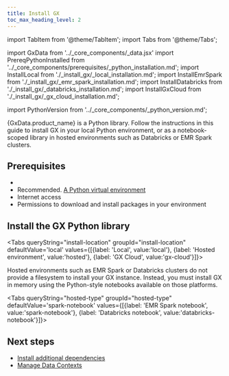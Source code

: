 ```yaml
---
title: Install GX
toc_max_heading_level: 2
---
```

import TabItem from '@theme/TabItem';
import Tabs from '@theme/Tabs';

import GxData from '../_core_components/_data.jsx'
import PrereqPythonInstalled from '../_core_components/prerequisites/_python_installation.md';
import InstallLocal from './_install_gx/_local_installation.md';
import InstallEmrSpark from './_install_gx/_emr_spark_installation.md';
import InstallDatabricks from './_install_gx/_databricks_installation.md';
import InstallGxCloud from './_install_gx/_gx_cloud_installation.md';

import PythonVersion from '../_core_components/_python_version.md';

{GxData.product_name} is a Python library.  Follow the instructions in this guide to install GX in your local Python environment, or as a notebook-scoped library in hosted environments such as Databricks or EMR Spark clusters.

## Prerequisites

- <PrereqPythonInstalled/>
- Recommended. [A Python virtual environment](/core/installation_and_setup/set_up_a_python_environment.mdx#optional-create-a-virtual-environment)
- Internet access
- Permissions to download and install packages in your environment

## Install the GX Python library

<Tabs queryString="install-location" groupId="install-location" defaultValue='local' values={[{label: 'Local', value:'local'}, {label: 'Hosted environment', value:'hosted'}, {label: 'GX Cloud', value:'gx-cloud'}]}>

  <TabItem value="local" label="Local">
<InstallLocal/>
  </TabItem>

  <TabItem value="hosted" label="Hosted">

Hosted environments such as EMR Spark or Databricks clusters do not provide a filesystem to install your GX instance.  Instead, you must install GX in memory using the Python-style notebooks available on those platforms.

<Tabs queryString="hosted-type" groupId="hosted-type" defaultValue='spark-notebook' values={[{label: 'EMR Spark notebook', value:'spark-notebook'}, {label: 'Databricks notebook', value:'databricks-notebook'}]}>

  <TabItem value="spark-notebook">
<InstallEmrSpark/>
  </TabItem>

  <TabItem value="databricks-notebook">
<InstallDatabricks/>
  </TabItem>

</Tabs>

  </TabItem>

  <TabItem value="gx-cloud" label="GX Cloud">
<InstallGxCloud/>
  </TabItem>

</Tabs>

## Next steps

- [Install additional dependencies](/core/installation_and_setup/additional_dependencies/additional_dependencies.md)
- [Manage Data Contexts](/core/installation_and_setup/manage_data_contexts.md)

